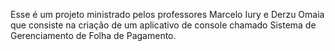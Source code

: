 Esse é um projeto ministrado pelos professores Marcelo Iury e Derzu Omaia
que consiste na criação de um aplicativo de console chamado Sistema de Gerenciamento de Folha de Pagamento.
